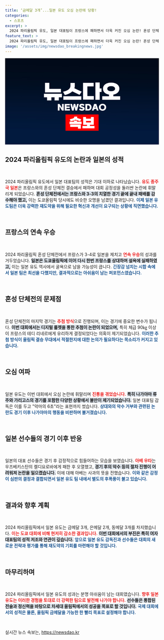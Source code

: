 ```yaml
---
title: ‘금메달 3개’...일본 유도 오심 논란에 당황!
categories:
  - 스포츠
excerpt: >
  2024 파리올림픽 유도, 일본 대표팀이 프랑스에 패하면서 더욱 커진 오심 논란! 혼성 단체전의 불공정 추첨 방식까지 도마 위에 올랐다. 과연 일본 유도는 이 역풍을 어떻게 극복할까? 클릭하고 그 여정을 확인해보세요!
feature_text: >
  2024 파리올림픽 유도, 일본 대표팀이 프랑스에 패하면서 더욱 커진 오심 논란! 혼성 단체전의 불공정 추첨 방식까지 도마 위에 올랐다. 과연 일본 유도는 이 역풍을 어떻게 극복할까? 클릭하고 그 여정을 확인해보세요!
image: '/assets/img/newsdao_breakingnews.jpg'
---
```


<p><img src="/assets/img/newsdao_breakingnews.jpg" alt="flaretime 속보" /></p>

<h2 data-ke-size="size26">2024 파리올림픽 유도의 논란과 일본의 성적</h2>

<p data-ke-size="size16">&nbsp;</p>

<p>2024 파리올림픽 유도에서 일본 대표팀의 성적은 기대 이하로 나타났습니다. <b><span style="color: #ee2323;">유도 종주국 일본</span></b>은 프랑스와의 혼성 단체전 결승에서 패하며 대회 공정성을 둘러싼 논란에 휘말리게 되었습니다. <b><span style="background-color: #21538527;">혼성 단체전에서는 프랑스와 3-3의 치열한 경기 끝에 끝내 패배를 감수해야 했고,</span></b> 이는 도쿄올림픽 당시에도 비슷한 오명을 남겼던 결과입니다. <b><span style="color: #1a5490;">이제 일본 유도팀은 더욱 강력한 재도약을 위해 필요한 혁신과 개선이 요구되는 상황에 직면했습니다.</span></b></p>

<p data-ke-size="size16">&nbsp;</p>

<h2 data-ke-size="size26">프랑스의 연속 우승</h2>

<p data-ke-size="size16">&nbsp;</p>

<p>2024 파리올림픽 혼성 단체전에서 프랑스가 3-4로 일본을 제치고 <b><span style="color: #ee2323;">연속 우승</span></b>의 성과를 거두었습니다. <b><span style="background-color: #21538527;">일본은 도쿄올림픽에 이어 다시 한번 프랑스를 상대하며 설욕에 실패하였고,</span></b> 이는 일본 유도 역사에서 굴욕으로 남을 가능성이 큽니다. <b><span style="color: #1a5490;">긴장감 넘치는 시합 속에서 일본 팀은 최선을 다했지만, 결과적으로는 아쉬움이 남는 퍼포먼스였습니다.</span></b></p>

<p data-ke-size="size16">&nbsp;</p>

<h2 data-ke-size="size26">혼성 단체전의 문제점</h2>

<p data-ke-size="size16">&nbsp;</p>

<p>혼성 단체전의 마지막 경기는 <b><span style="color: #ee2323;">추첨 방식</span></b>으로 진행되며, 이는 경기에 중요한 변수가 됩니다. <b><span style="background-color: #21538527;">이번 대회에서는 디지털 룰렛을 통한 추첨이 논란이 되었으며,</span></b> 특히 체급 90㎏ 이상이 프랑스의 테디 리네르에게 유리하게 결정되었다는 의혹이 제기되었습니다. <b><span style="color: #1a5490;">이러한 추첨 방식이 올림픽 결승 무대에서 적절한지에 대한 논의가 필요하다는 목소리가 커지고 있습니다.</span></b></p>

<p data-ke-size="size16">&nbsp;</p>

<h2 data-ke-size="size26">오심 여파</h2>

<p data-ke-size="size16">&nbsp;</p>

<p>일본 유도는 이번 대회에서 오심 논란에 휘말리며 <b><span style="color: #ee2323;">진통을 겪었습니다.</span></b> <b><span style="background-color: #21538527;">특히 나가야마 류주와 가리고스의 경기를 포함한 다양한 상황에서 불만이 제기되었습니다.</span></b> 일본 대표팀 감독은 이를 두고 "악마의 6초"라는 표현까지 썼습니다. <b><span style="color: #1a5490;">상대와의 악수 거부와 관련된 논란도 경기 이후 나가야마의 행동을 비판하며 불거졌습니다.</span></b></p>

<p data-ke-size="size16">&nbsp;</p>

<h2 data-ke-size="size26">일본 선수들의 경기 이후 반응</h2>

<p data-ke-size="size16">&nbsp;</p>

<p>일본의 대표 선수들은 경기 후 감정적으로 힘들어하는 모습을 보였습니다. <b><span style="color: #ee2323;">아베 우타</span></b>는 우즈베키스탄의 켈디요로바에게 패한 후 오열했고, <b><span style="background-color: #21538527;">경기 후의 악수 등의 절차 진행이 어려워져 논란을 일으켰습니다.</span></b> 이에 대해 아베는 사과의 뜻을 전했습니다. <b><span style="color: #1a5490;">이와 같은 감정이 심판의 결정과 결합되면서 일본 유도 팀 내에서 별도의 후폭풍이 불고 있습니다.</span></b></p>

<p data-ke-size="size16">&nbsp;</p>

<h2 data-ke-size="size26">결과와 향후 계획</h2>

<p data-ke-size="size16">&nbsp;</p>

<p>2024 파리올림픽에서 일본 유도는 금메달 3개, 은메달 2개, 동메달 3개를 차지했습니다. <b><span style="color: #ee2323;">이는 도쿄 대회에 비해 현저히 감소한 결과입니다.</span></b> <b><span style="background-color: #21538527;">이번 대회에서의 부진은 특히 여자 대표팀의 성적 저조와 연관이 깊습니다.</span></b> <b><span style="color: #1a5490;">앞으로 일본 유도 감독진과 선수들은 대회의 새로운 전략과 평가를 통해 재도약의 기회를 마련해야 할 것입니다.</span></b></p>

<p data-ke-size="size16">&nbsp;</p>

<h2 data-ke-size="size26">마무리하며</h2>

<p data-ke-size="size16">&nbsp;</p>

<p>2024 파리올림픽에서 일본 유도의 성과는 분명 아쉬움이 남는 대회였습니다. <b><span style="color: #ee2323;">향후 일본 유도는 이러한 경험을 토대로 더 강력한 팀으로 발전해 나가야 합니다.</span></b> <b><span style="background-color: #21538527;">선수들은 통합된 전술과 정신력을 바탕으로 차세대 올림픽에서의 성공을 목표로 할 것입니다.</span></b> <b><span style="color: #1a5490;">국제 대회에서의 성적은 물론, 올림픽 금메달을 가능한 한 빨리 목표로 설정해야 합니다.</span></b> </p>

<p data-ke-size="size16">&nbsp;</p>
실시간 뉴스 속보는, <a href="https://newsdao.kr" rel="dofollow">https://newsdao.kr</a>


